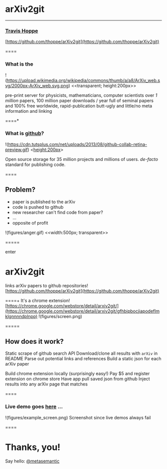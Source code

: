# <span style="text-transform: lowercase;">ar<span style="text-transform: uppercase;">X</span>iv2git</span>
----------
### [Travis Hoppe](http://thoppe.github.io/)
[https://github.com/thoppe/arXiv2git](https://github.com/thoppe/arXiv2git)

====

### What is the
!(https://upload.wikimedia.org/wikipedia/commons/thumb/a/a8/ArXiv_web.svg/2000px-ArXiv_web.svg.png) <<transparent; height:200px>>

pre-print server for physicists, mathematicians, computer scientists
over _1 million_ papers, 100 million paper downloads / year
full of seminal papers and 100% free worldwide, rapid-publication
butt-ugly and little/no meta information and linking
  
====*

### What is [github](https://github.com)?
!(https://cdn.tutsplus.com/net/uploads/2013/08/github-collab-retina-preview.gif) <<height:200px>>
  
Open source storage for 35 million projects and millions of users.
_de-facto_ standard for publishing code.

====

## Problem?
+ paper is published to the arXiv
+ code is pushed to github
+ new researcher can't find code from paper?
+ ...
+ opposite of profit
  

!(figures/anger.gif) <<width:500px; transparent>>
 
=====

enter
# <span style="text-transform: lowercase;">ar<span style="text-transform: uppercase;">X</span>iv2git</span>
links arXiv papers to github repositories!
[https://github.com/thoppe/arXiv2git](https://github.com/thoppe/arXiv2git)
  
====+
It's a chrome extension!
[https://chrome.google.com/webstore/detail/arxiv2git/](https://chrome.google.com/webstore/detail/arxiv2git/gfhbipbocjiapodeflmklgnnnndplnpp)
!(figures/screen.png) 

=====

## How does it work?

Static scrape of github search API
Download/clone all results with `arXiv` in README
Parse out potential links and references
Build a static json for each arXiv paper

Build chrome extension locally (surprisingly easy!)
Pay $5 and register extension on chrome store
Have app pull saved json from github
Inject results into any arXiv page that matches

====
### Live demo goes [here](http://arxiv.org/abs/1512.03385) ...
!(figures/example_screen.png) Screenshot since live demos always fail

====
  

#  Thanks, you!
Say hello: [@metasemantic](https://twitter.com/metasemantic)